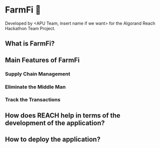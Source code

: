 # FarmFi 🐔
Developed by <APU Team, insert name if we want> for the Algorand Reach Hackathon Team Project.

## What is FarmFi?
## Main Features of FarmFi
### Supply Chain Management 
### Eliminate the Middle Man
### Track the Transactions
## How does REACH help in terms of the development of the application?

## How to deploy the application?
